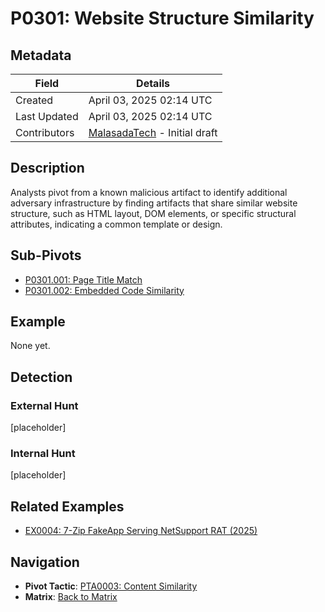 # P0301: Website Structure Similarity

## Metadata
| Field          | Details                                      |
|----------------|----------------------------------------------|
| Created        | April 03, 2025 02:14 UTC                    |
| Last Updated   | April 03, 2025 02:14 UTC                    |
| Contributors   | [MalasadaTech](../contributors.md#malasadatech) - Initial draft |

## Description
Analysts pivot from a known malicious artifact to identify additional adversary infrastructure by finding artifacts that share similar website structure, such as HTML layout, DOM elements, or specific structural attributes, indicating a common template or design.

## Sub-Pivots
- [P0301.001: Page Title Match](P0301.001.md)
- [P0301.002: Embedded Code Similarity](P0301.002.md)

## Example
None yet.

## Detection

### External Hunt
[placeholder]

### Internal Hunt
[placeholder]

## Related Examples
- [EX0004: 7-Zip FakeApp Serving NetSupport RAT (2025)](../examples/EX0004.md)

## Navigation
- **Pivot Tactic**: [PTA0003: Content Similarity](../pivot-tactics/PTA0003/main.md)
- **Matrix**: [Back to Matrix](../matrix.md)